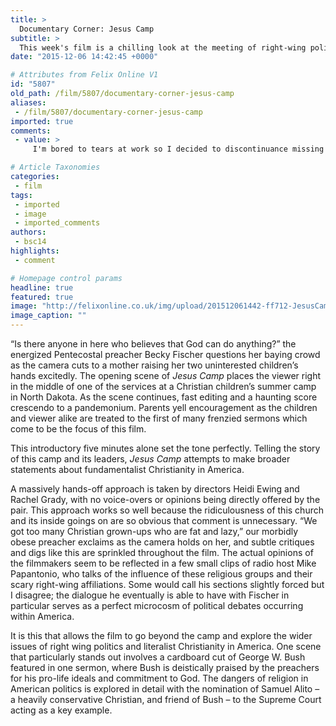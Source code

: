 ```yaml
---
title: >
  Documentary Corner: Jesus Camp
subtitle: >
  This week's film is a chilling look at the meeting of right-wing politics and fundamentalism
date: "2015-12-06 14:42:45 +0000"

# Attributes from Felix Online V1
id: "5807"
old_path: /film/5807/documentary-corner-jesus-camp
aliases:
 - /film/5807/documentary-corner-jesus-camp
imported: true
comments:
 - value: >
     I'm bored to tears at work so I decided to discontinuance missing your spot on my iphone during lunch break. I relish the info you outfit here and can't delay to pocket a look when I get home. I'm shocked at how quick your blog loaded on my transportable .. I'm not identical <br>http://buygenericpill.com,This is a high-grade extravagant article thanks on the side of sharing this illuminating information. <br>http://www.realedpills.com

# Article Taxonomies
categories:
 - film
tags:
 - imported
 - image
 - imported_comments
authors:
 - bsc14
highlights:
 - comment

# Homepage control params
headline: true
featured: true
image: "http://felixonline.co.uk/img/upload/201512061442-ff712-JesusCamp1.jpg"
image_caption: ""
---
```


“Is there anyone in here who believes that God can do anything?” the energized Pentecostal preacher Becky Fischer questions her baying crowd as the camera cuts to a mother raising her two uninterested children’s hands excitedly. The opening scene of _Jesus Camp_ places the viewer right in the middle of one of the services at a Christian children’s summer camp in North Dakota. As the scene continues, fast editing and a haunting score crescendo to a pandemonium. Parents yell encouragement as the children and viewer alike are treated to the first of many frenzied sermons which come to be the focus of this film.

This introductory five minutes alone set the tone perfectly. Telling the story of this camp and its leaders, _Jesus Camp_ attempts to make broader statements about fundamentalist Christianity in America.

A massively hands-off approach is taken by directors Heidi Ewing and Rachel Grady, with no voice-overs or opinions being directly offered by the pair.  This approach works so well because the ridiculousness of this church and its inside goings on are so obvious that comment is unnecessary. “We got too many Christian grown-ups who are fat and lazy,” our morbidly obese preacher exclaims as the camera holds on her, and subtle critiques and digs like this are sprinkled throughout the film. The actual opinions of the filmmakers seem to be reflected in a few small clips of radio host Mike Papantonio, who talks of the influence of these religious groups and their scary right-wing affiliations. Some would call his sections slightly forced but I disagree; the dialogue he eventually is able to have with Fischer in particular serves as a perfect microcosm of political debates occurring within America.

It is this that allows the film to go beyond the camp and explore the wider issues of right wing politics and literalist Christianity in America. One scene that particularly stands out involves a cardboard cut of George W. Bush featured in one sermon, where Bush is deistically praised by the preachers for his pro-life ideals and commitment to God. The dangers of religion in American politics is explored in detail with the nomination of Samuel Alito – a heavily conservative Christian, and friend of Bush – to the Supreme Court acting as a key example.
